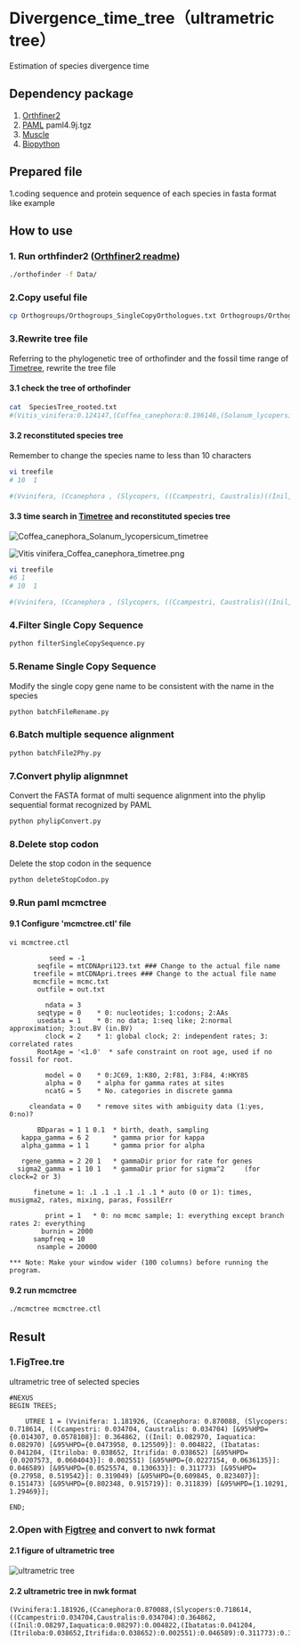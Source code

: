 # Divergence_time_tree（ultrametric tree）
Estimation of species divergence time

## Dependency package
1. [Orthfiner2](https://github.com/davidemms/OrthoFinder)
2. [PAML](http://abacus.gene.ucl.ac.uk/software/paml.html) paml4.9j.tgz
3. [Muscle](http://drive5.com/muscle/)
4. [Biopython](https://biopython.org/)

## Prepared file
1.coding sequence and protein sequence of each species in fasta format
like example 


## How to use
### 1. Run orthfinder2 ([Orthfiner2 readme](https://github.com/davidemms/OrthoFinder))
```bash
./orthofinder -f Data/
```
### 2.Copy useful file
```bash
cp Orthogroups/Orthogroups_SingleCopyOrthologues.txt Orthogroups/Orthogroups.txt Species_Tree/SpeciesTree_rooted.txt workDirectory
```
### 3.Rewrite tree file
Referring to the phylogenetic tree of orthofinder and the fossil time range of [Timetree](http://www.timetree.org/), rewrite the tree file
#### 3.1 check the tree of orthofinder
```bash
cat  SpeciesTree_rooted.txt
#(Vitis_vinifera:0.124147,(Coffea_canephora:0.196146,(Solanum_lycopersicum:0.195935,((Cuscuta_campestris:0.0146811,Cuscuta_australis:0.0347711)0.949219:0.185453,((Ipomoea_nil:0.0217926,Ipomoea_aquatica:0.0289792)0.253723:0.0123219,(Ipomoea_batatas:0.387199,(Ipomoea_triloba:0.00613322,Ipomoea_trifida:0.0061229)0.421138:0.0184493)0.440876:0.0245531)0.718464:0.0782321)0.78037:0.0732721)0.65297:0.0417202)1:0.124147);
```
#### 3.2 reconstituted species tree
Remember to change the species name to less than 10 characters
```bash
vi treefile
# 10  1

#(Vvinifera, (Ccanephora , (Slycopers, ((Ccampestri, Caustralis)((Inil, Iaquatica), (Ibatatas, (Itriloba, Itrifida)))))));
```
#### 3.3 time search in [Timetree](http://www.timetree.org/) and reconstituted species tree
![Coffea_canephora_Solanum_lycopersicum_timetree](./Coffea_canephora_vs_Solanum_lycopersicum_timetree.png)

![Vitis vinifera_Coffea_canephora_timetree.png](./Vitis_vinifera_vs_Coffea_canephora_timetree.png)

```bash
vi treefile
#6 1
# 10  1

#(Vvinifera, (Ccanephora , (Slycopers, ((Ccampestri, Caustralis)((Inil, Iaquatica), (Ibatatas, (Itriloba, Itrifida))))))'>0.79<0.91')'>1.11<1.31';
```
### 4.Filter Single Copy Sequence
```python
python filterSingleCopySequence.py
```
### 5.Rename Single Copy Sequence
Modify the single copy gene name to be consistent with the name in the species
```python
python batchFileRename.py
```
### 6.Batch multiple sequence alignment
```python
python batchFile2Phy.py
```
### 7.Convert phylip alignmnet
Convert the FASTA format of multi sequence alignment into the phylip sequential format recognized by PAML
```python
python phylipConvert.py
```
### 8.Delete stop codon
Delete the stop codon in the sequence
```python
python deleteStopCodon.py
```
### 9.Run paml mcmctree
#### 9.1 Configure 'mcmctree.ctl' file
```
vi mcmctree.ctl

          seed = -1
       seqfile = mtCDNApri123.txt ### Change to the actual file name
      treefile = mtCDNApri.trees ### Change to the actual file name
      mcmcfile = mcmc.txt
       outfile = out.txt

         ndata = 3
       seqtype = 0    * 0: nucleotides; 1:codons; 2:AAs
       usedata = 1    * 0: no data; 1:seq like; 2:normal approximation; 3:out.BV (in.BV)
         clock = 2    * 1: global clock; 2: independent rates; 3: correlated rates
       RootAge = '<1.0'  * safe constraint on root age, used if no fossil for root.

         model = 0    * 0:JC69, 1:K80, 2:F81, 3:F84, 4:HKY85
         alpha = 0    * alpha for gamma rates at sites
         ncatG = 5    * No. categories in discrete gamma

     cleandata = 0    * remove sites with ambiguity data (1:yes, 0:no)?

       BDparas = 1 1 0.1  * birth, death, sampling
   kappa_gamma = 6 2      * gamma prior for kappa
   alpha_gamma = 1 1      * gamma prior for alpha

   rgene_gamma = 2 20 1   * gammaDir prior for rate for genes
  sigma2_gamma = 1 10 1   * gammaDir prior for sigma^2     (for clock=2 or 3)

      finetune = 1: .1 .1 .1 .1 .1 .1 * auto (0 or 1): times, musigma2, rates, mixing, paras, FossilErr

         print = 1   * 0: no mcmc sample; 1: everything except branch rates 2: everything
        burnin = 2000
      sampfreq = 10
       nsample = 20000

*** Note: Make your window wider (100 columns) before running the program.

```
#### 9.2 run mcmctree
```bash
./mcmctree mcmctree.ctl
```
## Result
### 1.FigTree.tre
ultrametric tree of selected species

```
#NEXUS
BEGIN TREES;

	UTREE 1 = (Vvinifera: 1.181926, (Ccanephora: 0.870088, (Slycopers: 0.718614, ((Ccampestri: 0.034704, Caustralis: 0.034704) [&95%HPD={0.014307, 0.0578108}]: 0.364862, ((Inil: 0.082970, Iaquatica: 0.082970) [&95%HPD={0.0473958, 0.125509}]: 0.004822, (Ibatatas: 0.041204, (Itriloba: 0.038652, Itrifida: 0.038652) [&95%HPD={0.0207573, 0.0604043}]: 0.002551) [&95%HPD={0.0227154, 0.0636135}]: 0.046589) [&95%HPD={0.0525574, 0.130633}]: 0.311773) [&95%HPD={0.27958, 0.519542}]: 0.319049) [&95%HPD={0.609845, 0.823407}]: 0.151473) [&95%HPD={0.802348, 0.915719}]: 0.311839) [&95%HPD={1.10291, 1.29469}];

END;

``` 
### 2.Open with [Figtree](http://tree.bio.ed.ac.uk/software/figtree/) and convert to nwk format 

#### 2.1 figure of ultrametric tree
![ultrametric tree](./ultrametric_tree_in_nwk.png)

#### 2.2 ultrametric tree in nwk format
```
(Vvinifera:1.181926,(Ccanephora:0.870088,(Slycopers:0.718614,((Ccampestri:0.034704,Caustralis:0.034704):0.364862,((Inil:0.08297,Iaquatica:0.08297):0.004822,(Ibatatas:0.041204,(Itriloba:0.038652,Itrifida:0.038652):0.002551):0.046589):0.311773):0.319049):0.151473):0.311839);
```
